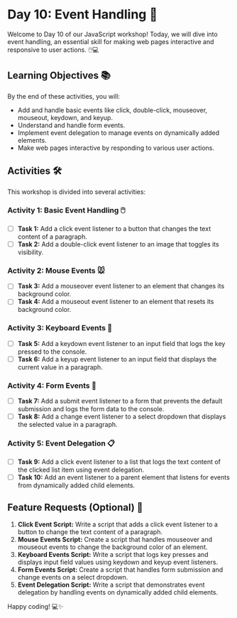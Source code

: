 # Day 10: Event Handling 🎉

Welcome to Day 10 of our JavaScript workshop! Today, we will dive into event handling, an essential skill for making web pages interactive and responsive to user actions. 🖱️💻

## Learning Objectives 📚

By the end of these activities, you will:
- Add and handle basic events like click, double-click, mouseover, mouseout, keydown, and keyup.
- Understand and handle form events.
- Implement event delegation to manage events on dynamically added elements.
- Make web pages interactive by responding to various user actions.

## Activities 🛠️

This workshop is divided into several activities:

### Activity 1: Basic Event Handling 🖱️

- [ ] **Task 1:** Add a click event listener to a button that changes the text content of a paragraph.
- [ ] **Task 2:** Add a double-click event listener to an image that toggles its visibility.

### Activity 2: Mouse Events 🐭

- [ ] **Task 3:** Add a mouseover event listener to an element that changes its background color.
- [ ] **Task 4:** Add a mouseout event listener to an element that resets its background color.

### Activity 3: Keyboard Events 🎹

- [ ] **Task 5:** Add a keydown event listener to an input field that logs the key pressed to the console.
- [ ] **Task 6:** Add a keyup event listener to an input field that displays the current value in a paragraph.

### Activity 4: Form Events 📝

- [ ] **Task 7:** Add a submit event listener to a form that prevents the default submission and logs the form data to the console.
- [ ] **Task 8:** Add a change event listener to a select dropdown that displays the selected value in a paragraph.

### Activity 5: Event Delegation 📋

- [ ] **Task 9:** Add a click event listener to a list that logs the text content of the clicked list item using event delegation.
- [ ] **Task 10:** Add an event listener to a parent element that listens for events from dynamically added child elements.

## Feature Requests (Optional) 🌟

1. **Click Event Script:** Write a script that adds a click event listener to a button to change the text content of a paragraph.
2. **Mouse Events Script:** Create a script that handles mouseover and mouseout events to change the background color of an element.
3. **Keyboard Events Script:** Write a script that logs key presses and displays input field values using keydown and keyup event listeners.
4. **Form Events Script:** Create a script that handles form submission and change events on a select dropdown.
5. **Event Delegation Script:** Write a script that demonstrates event delegation by handling events on dynamically added child elements.

Happy coding! 💻✨